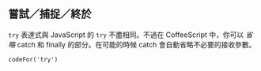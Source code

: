 ## 嘗試／捕捉／終於

`try` 表達式與 JavaScript 的 `try` 不盡相同。不過在 CoffeeScript 中，你可以 _省略_ catch 和 finally 的部分。在可能的時候 catch 會自動省略不必要的接收參數。

```
codeFor('try')
```

